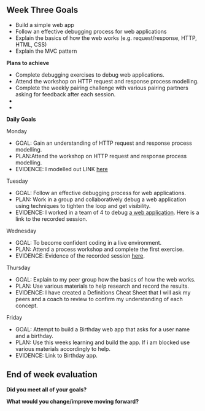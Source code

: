 ## Week Three Goals

- Build a simple web app
- Follow an effective debugging process for web applications
- Explain the basics of how the web works (e.g. request/response, HTTP, HTML, CSS)
- Explain the MVC pattern

**Plans to achieve**

- Complete debugging exercises to debug web applications. 
- Attend the workshop on HTTP request and response process modelling. 
- Complete the weekly pairing challenge with various pairing partners asking for feedback after each session.
- 
- 

**Daily Goals**

Monday

- GOAL: Gain an understanding of HTTP request and response process modelling.
- PLAN:Attend the workshop on HTTP request and response process modelling. 
- EVIDENCE: I modelled out LINK [here](https://www.diagram.codes/d/sequence/alias%20user%20%3D%20%22user%22%0Aalias%20server%20%3D%20%22server%22%0Aalias%20browser%20%3D%20%22browser%22%0A%0Auser%20-%3E%20browser%20%3A%22user%20clicks%20link%22%0Abrowser%20-%3E%20server%20%3A%22sends%20GET%20request%20for%20%2Fcats.html%22%20%0Aserver%20-%3E%20browser%20%3A%22sends%20back%20a%20response%20with%20html%20file%22%0Abrowser%20-%3E%20server%20%3A%22sends%20a%20GET%20request%20for%20cat.jpg%22%0Aserver%20-%3E%20browser%20%3A%22sends%20back%20the%20cat.jpg%20with%20200%20status%20code%22%0Abrowser%20-%3E%20user%20%3A%20%22Renders%20the%20file%20for%20view%22%0A%0A%0A%0Auser%20-%3E%20browser%20%3A%22user%20clicks%20list%20link%22%0Abrowser%20-%3E%20server%20%3A%22sends%20a%20GET%20request%20for%20%2Flist.html%22%0Aserver%20-%3E%20browser%20%3A%20%22send%20back%20form%20with%20200%20status%20code%22%20%0Abrowser%20-%3E%20user%20%3A%20%22renders%20the%20form%20for%20input%22%20%0Auser%20-%3E%20browser%20%3A%22submits%20input%22%0Abrowser%20-%3E%20server%3A%20%22sends%20a%20POST%20request%20with%20the%20users%20input%20for%20%2Fthanks.html%22%0A%0A%0A%0A%0A%0A)

Tuesday

- GOAL: Follow an effective debugging process for web applications.
- PLAN: Work in a group and collaboratively debug a web application using techniques to tighten the loop and get visibility. 
- EVIDENCE: I worked in a team of 4 to debug [a web application](https://github.com/makersacademy/skills-workshops/tree/master/week-3/debugging_2). Here is a link to the recorded session.

Wednesday

- GOAL: To become confident coding in a live environment. 
- PLAN: Attend a process workshop and complete the first exercise.
- EVIDENCE: Evidence of the recorded session [here](https://drive.google.com/file/d/1oLOCVwThbr8m4HVmm4m_rIa9q5YmFqie/view?usp=sharing).

Thursday

- GOAL: Explain to my peer group how the basics of how the web works.
- PLAN: Use various materials to help research and record the results.
- EVIDENCE: I have created a Definitions Cheat Sheet that I will ask my peers and a coach to review to confirm my understanding of each concept.

Friday

- GOAL: Attempt to build a Birthday web app that asks for a user name and a birthday.
- PLAN: Use this weeks learning and build the app. If i am blocked use various materials accordingly to help.
- EVIDENCE: Link to Birthday app.

## End of week evaluation 

**Did you meet all of your goals?**

**What would you change/improve moving forward?**
